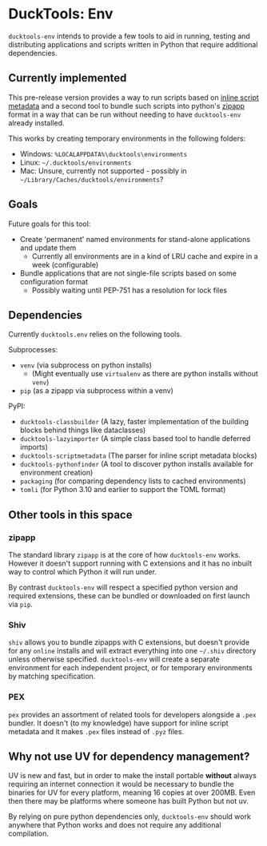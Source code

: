 # DuckTools: Env #

`ducktools-env` intends to provide a few tools to aid in running, testing and distributing
applications and scripts written in Python that require additional dependencies.

## Currently implemented ##

This pre-release version provides a way to run scripts based on
[inline script metadata](https://packaging.python.org/en/latest/specifications/inline-script-metadata/#inline-script-metadata)
and a second tool to bundle such scripts into python's 
[zipapp](https://docs.python.org/3/library/zipapp.html)
format in a way that can be run without needing to have `ducktools-env` already installed.

This works by creating temporary environments in the following folders:

* Windows: `%LOCALAPPDATA%\ducktools\environments`
* Linux: `~/.ducktools/environments`
* Mac: Unsure, currently not supported - possibly in `~/Library/Caches/ducktools/environments`?


## Goals ##

Future goals for this tool:

* Create 'permanent' named environments for stand-alone applications and update them
  * Currently all environments are in a kind of LRU cache and expire in a week (configurable)
* Bundle applications that are not single-file scripts based on some configuration format
  * Possibly waiting until PEP-751 has a resolution for lock files


  
## Dependencies ##

Currently `ducktools.env` relies on the following tools.

Subprocesses:
* `venv` (via subprocess on python installs)
  * (Might eventually use `virtualenv` as there are python installs without `venv`)
* `pip` (as a zipapp via subprocess within a venv)

PyPI: 
* `ducktools-classbuilder` (A lazy, faster implementation of the building blocks behind things like dataclasses)
* `ducktools-lazyimporter` (A simple class based tool to handle deferred imports)
* `ducktools-scriptmetadata` (The parser for inline script metadata blocks)
* `ducktools-pythonfinder` (A tool to discover python installs available for environment creation)
* `packaging` (for comparing dependency lists to cached environments)
* `tomli` (for Python 3.10 and earlier to support the TOML format)

## Other tools in this space ##

### zipapp ###

The standard library `zipapp` is at the core of how `ducktools-env` works. However it doesn't support
running with C extensions and it has no inbuilt way to control which Python it will run under.

By contrast `ducktools-env` will respect a specified python version and required extensions, these
can be bundled or downloaded on first launch via `pip`.

### Shiv ###

`shiv` allows you to bundle zipapps with C extensions, but doesn't provide for any `online` installs
and will extract everything into one `~/.shiv` directory unless otherwise specified. 
`ducktools-env` will create a separate environment for each independent project, 
or for temporary environments by matching specification.

### PEX ###

`pex` provides an assortment of related tools for developers alongside a `.pex` bundler.
It doesn't (to my knowledge) have support for inline script metadata and it makes `.pex` files
instead of `.pyz` files.

## Why not use UV for dependency management? ##

UV is new and fast, but in order to make the install portable **without** always requiring 
an internet connection it would be necessary to bundle the binaries for UV for every 
platform, meaning 16 copies at over 200MB. Even then there may be platforms where someone
has built Python but not uv.

By relying on pure python dependencies only, `ducktools-env` should work anywhere that Python
works and does not require any additional compilation.
